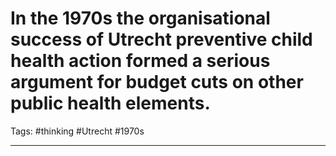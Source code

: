 # In the 1970s the organisational success of Utrecht preventive child health action formed a serious argument for budget cuts on other public health elements.
Tags: #thinking #Utrecht #1970s

---